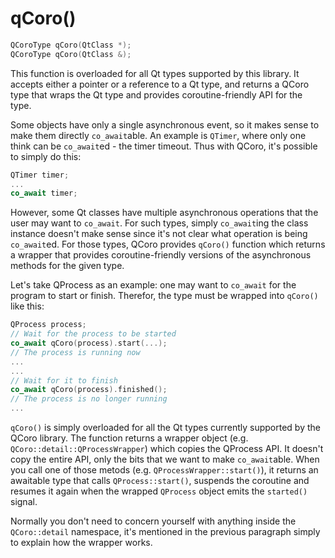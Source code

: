 # qCoro()

```cpp
QCoroType qCoro(QtClass *);
QCoroType qCoro(QtClass &);
```

This function is overloaded for all Qt types supported by this library. It accepts either
a pointer or a reference to a Qt type, and returns a QCoro type that wraps the Qt type and
provides coroutine-friendly API for the type.

Some objects have only a single asynchronous event, so it makes sense to make them
directly `co_await`able. An example is `QTimer`, where only one think can be `co_await`ed -
the timer timeout. Thus with QCoro, it's possible to simply do this:

```cpp
QTimer timer;
...
co_await timer;
```

However, some Qt classes have multiple asynchronous operations that the user may want to `co_await`.
For such types, simply `co_await`ing the class instance doesn't make sense since it's not clear
what operation is being `co_await`ed. For those types, QCoro provides `qCoro()` function
which returns a wrapper that provides coroutine-friendly versions of the asynchronous methods
for the given type.

Let's take QProcess as an example: one may want to `co_await` for the program to start or finish.
Therefor, the type must be wrapped into `qCoro()` like this:

```cpp
QProcess process;
// Wait for the process to be started
co_await qCoro(process).start(...);
// The process is running now
...
...
// Wait for it to finish
co_await qCoro(process).finished();
// The process is no longer running
...
```

`qCoro()` is simply overloaded for all the Qt types currently supported by the QCoro library.
The function returns a wrapper object (e.g. `QCoro::detail::QProcessWrapper`) which copies the
QProcess API. It doesn't copy the entire API, only the bits that we want to make `co_await`able.
When you call one of those metods (e.g. `QProcessWrapper::start()`), it returns an awaitable
type that calls `QProcess::start()`, suspends the coroutine and resumes it again when the
wrapped `QProcess` object emits the `started()` signal.

Normally you don't need to concern yourself with anything inside the `QCoro::detail` namespace,
it's mentioned in the previous paragraph simply to explain how the wrapper works.
